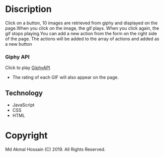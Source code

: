 # Discription
Click on a button, 10 images are retrieved from giphy and displayed on the page.When you click on the image, the gif plays. When you click again, the gif stops playing.You can add a new action from the form on the right side of the page. The actions will be added to the array of actions and added as a new button

### Giphy API
Click to play [GiphyAPI](https://akmal360.github.io/GiphyAPI)

* The rating of each GIF will also appear on the page.

## Technology

- JavaScript
- CSS
- HTML



# Copyright
Md Akmal Hossain (C) 2019. All Rights Reserved.
